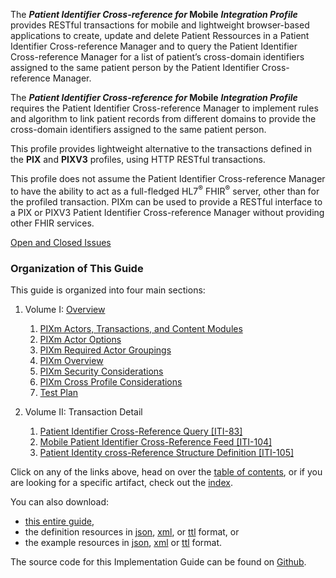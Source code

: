 
<!-- ## Patient Identifier Cross-reference for Mobile Profile (PIXm) -->

The ***Patient Identifier Cross-reference for* Mobile** ***Integration Profile*** provides RESTful transactions for mobile and lightweight browser-based applications to create, update and delete Patient Ressources in a Patient Identifier Cross-reference Manager and to query the Patient Identifier Cross-reference Manager for a list of patient’s cross-domain
identifiers assigned to the same patient person by the Patient Identifier Cross-reference Manager.

The ***Patient Identifier Cross-reference for* Mobile** ***Integration Profile*** requires the Patient Identifier Cross-reference Manager to implement rules and algorithm to link patient records from different domains to provide the cross-domain identifiers assigned to the same patient person.  

This profile provides lightweight alternative to the transactions defined in the **PIX** and **PIXV3** profiles, using HTTP RESTful transactions.

This profile does not assume the Patient Identifier Cross-reference Manager to have the ability to act as a full-fledged HL7<sup>®</sup> FHIR<sup>®</sup> server, other than for the profiled transaction. PIXm can be used to provide a RESTful interface to a PIX or PIXV3 Patient Identifier Cross-reference Manager without providing other FHIR services.

[Open and Closed Issues](a_issues.html)

### Organization of This Guide
This guide is organized into four main sections:

1. Volume I: [Overview](volume-1.html)
   1. [PIXm Actors, Transactions, and Content Modules](volume-1.html#x1-pixm-actors-transactions-and-content-modules)
   2. [PIXm Actor Options](volume-1.html#412-pixm-actor-options)
   3. [PIXm Required Actor Groupings](volume-1.html#413-pixm-required-actor-groupings)
   4. [PIXm Overview](volume-1.html#414-pixm-overview)
   5. [PIXm Security Considerations](volume-1.html#415-pixm-security-considerations)
   6. [PIXm Cross Profile Considerations](volume-1.html#416-pixm-cross-profile-considerations)
   7. [Test Plan](5_testplan.html)

2. Volume II: Transaction Detail
   1. [Patient Identifier Cross-Reference Query [ITI-83]](ITI-83.html)
   2. [Mobile Patient Identifier Cross-Reference Feed [ITI-104]](ITI-104.html)
   3. [Patient Identity cross-Reference Structure Definition [ITI-105]](ITI-105.html)


Click on any of the links above, head on over the [table of contents](toc.html), or
if you are looking for a specific artifact, check out the [index](artifacts.html).

You can also download:

* [this entire guide](full-ig.zip),
* the definition resources in [json](definitions.json.zip), [xml](definitions.xml.zip), or [ttl](definitions.ttl.zip) format, or
* the example resources in [json](examples.json.zip), [xml](examples.xml.zip) or [ttl](examples.ttl.zip) format.

The source code for this Implementation Guide can be found on [Github](https://github.com/IHE/ITI.PIXm).
